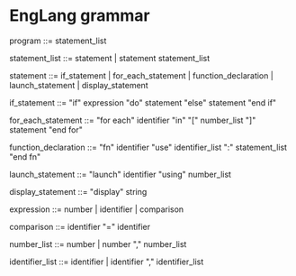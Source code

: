 # EngLang grammar

program           ::= statement_list

statement_list    ::= statement
                    | statement statement_list

statement         ::= if_statement
                    | for_each_statement
                    | function_declaration
                    | launch_statement
                    | display_statement

if_statement      ::= "if" expression "do" statement "else" statement "end if"

for_each_statement ::= "for each" identifier "in" "[" number_list "]" statement "end for"

function_declaration ::= "fn" identifier "use" identifier_list ":" statement_list "end fn"

launch_statement  ::= "launch" identifier "using" number_list

display_statement ::= "display" string

expression        ::= number
                    | identifier
                    | comparison

comparison        ::= identifier "=" identifier

number_list       ::= number
                    | number "," number_list

identifier_list   ::= identifier
                    | identifier "," identifier_list

